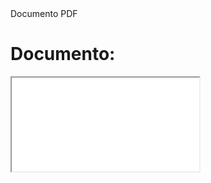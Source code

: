 <html lang="en">
<head>
     <meta charset="UTF-8"
     <title>Documento PDF</title>
 </head>
 <body>
      <h1>Documento:</h1>
      <iframe src="Matriz-EvalSite.pdf"></iframe>
      </body>
      </html>
